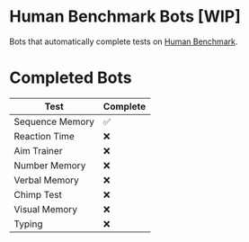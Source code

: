 # Human Benchmark Bots [WIP]

Bots that automatically complete tests on [Human Benchmark](https://humanbenchmark.com/).

# Completed Bots

| Test             | Complete |
| -----------------| --- |
| Sequence Memory  | ✅ |
| Reaction Time    | ❌ |
| Aim Trainer      | ❌ |
| Number Memory    | ❌ |
| Verbal Memory    | ❌ |
| Chimp Test       | ❌ |
| Visual Memory    | ❌ |
| Typing           | ❌ |
